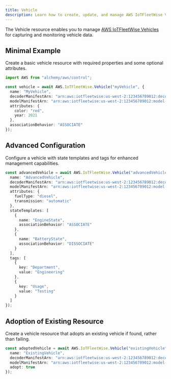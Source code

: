 ```yaml
---
title: Vehicle
description: Learn how to create, update, and manage AWS IoTFleetWise Vehicles using Alchemy Cloud Control.
---
```


The Vehicle resource enables you to manage [AWS IoTFleetWise Vehicles](https://docs.aws.amazon.com/iotfleetwise/latest/userguide/) for capturing and monitoring vehicle data.

## Minimal Example

Create a basic vehicle resource with required properties and some optional attributes.

```ts
import AWS from "alchemy/aws/control";

const vehicle = await AWS.IoTFleetWise.Vehicle("myVehicle", {
  name: "MyVehicle",
  decoderManifestArn: "arn:aws:iotfleetwise:us-west-2:123456789012:decoder-manifest/my-decoder-manifest",
  modelManifestArn: "arn:aws:iotfleetwise:us-west-2:123456789012:model-manifest/my-model-manifest",
  attributes: {
    color: "red",
    year: 2021
  },
  associationBehavior: "ASSOCIATE"
});
```

## Advanced Configuration

Configure a vehicle with state templates and tags for enhanced management capabilities.

```ts
const advancedVehicle = await AWS.IoTFleetWise.Vehicle("advancedVehicle", {
  name: "AdvancedVehicle",
  decoderManifestArn: "arn:aws:iotfleetwise:us-west-2:123456789012:decoder-manifest/my-decoder-manifest",
  modelManifestArn: "arn:aws:iotfleetwise:us-west-2:123456789012:model-manifest/my-model-manifest",
  attributes: {
    fuelType: "diesel",
    transmission: "automatic"
  },
  stateTemplates: [
    {
      name: "EngineState",
      associationBehavior: "ASSOCIATE"
    },
    {
      name: "BatteryState",
      associationBehavior: "DISSOCIATE"
    }
  ],
  tags: [
    {
      key: "Department",
      value: "Engineering"
    },
    {
      key: "Usage",
      value: "Testing"
    }
  ]
});
```

## Adoption of Existing Resource

Create a vehicle resource that adopts an existing vehicle if found, rather than failing.

```ts
const adoptedVehicle = await AWS.IoTFleetWise.Vehicle("existingVehicle", {
  name: "ExistingVehicle",
  decoderManifestArn: "arn:aws:iotfleetwise:us-west-2:123456789012:decoder-manifest/my-decoder-manifest",
  modelManifestArn: "arn:aws:iotfleetwise:us-west-2:123456789012:model-manifest/my-model-manifest",
  adopt: true
});
```